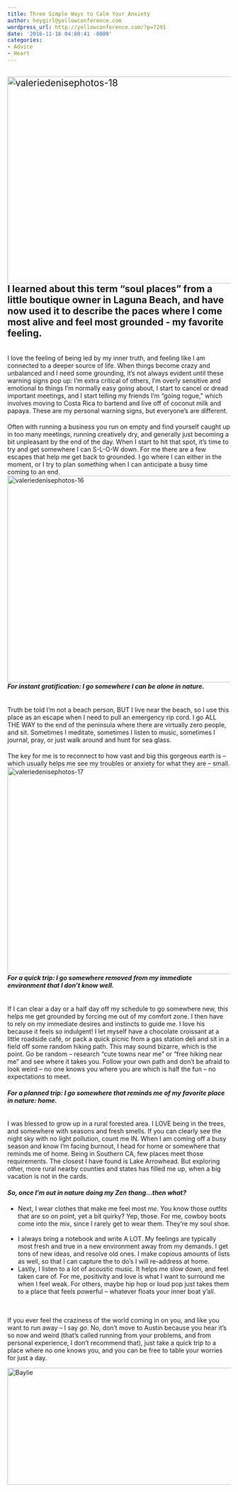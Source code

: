```yaml
---
title: Three Simple Ways to Calm Your Anxiety
author: heygirl@yellowconference.com
wordpress_url: http://yellowconference.com/?p=7291
date: '2016-11-16 04:00:41 -0800'
categories:
- Advice
- Heart
---
```

<h2><span style="font-weight: 400;"><a href="http://yellowconference.com/wp-content/uploads/2016/11/ValerieDenisePhotos-182.jpg"><img class="aligncenter size-full wp-image-7300" src="http://yellowconference.com/wp-content/uploads/2016/11/ValerieDenisePhotos-182.jpg" alt="valeriedenisephotos-18" width="700" height="467" /></a><strong>I learned about this term &ldquo;soul places&rdquo; from a little boutique owner in Laguna Beach, and have now used it to describe the paces where I come most alive and feel most grounded - my favorite feeling. </strong></span></h2><br />
<span style="font-weight: 400;">I love the feeling of being led by my inner truth, and feeling like I am connected to a deeper source of life. When things become crazy and unbalanced and I need some grounding, it&rsquo;s not always evident until these warning signs pop up: I&rsquo;m extra critical of others, I&rsquo;m overly sensitive and emotional to things I&rsquo;m normally easy going about, I start to cancel or dread important meetings, and I start telling my friends I&rsquo;m &ldquo;going rogue," which involves moving to Costa Rica to bartend and live off of coconut milk and papaya. These are my personal warning signs, but everyone&rsquo;s are different. </span></p>
<h4><span style="font-weight: 400;">Often with running a business you run on empty and find yourself caught up in too many meetings, running creatively dry, and generally just becoming a bit unpleasant by the end of the day. When I start to hit that spot, it&rsquo;s time to try and get somewhere I can S-L-O-W down.&nbsp;For me there are a few escapes that help me get back to grounded. I go where I can either in the moment, or I try to plan something when I can anticipate a busy time coming to an end.<a href="http://yellowconference.com/wp-content/uploads/2016/11/ValerieDenisePhotos-162.jpg"><img class="aligncenter size-full wp-image-7298" src="http://yellowconference.com/wp-content/uploads/2016/11/ValerieDenisePhotos-162.jpg" alt="valeriedenisephotos-16" width="700" height="467" /></a></span><em><strong>For instant gratification: I go somewhere I can be alone in nature. </strong></em></h4><br />
<span style="font-weight: 400;">Truth be told I&rsquo;m not a beach person, BUT I live near the beach, so I use this place as an escape when I need to pull an emergency rip cord. I go ALL THE WAY to the end of the peninsula where there are virtually zero people, and sit. Sometimes I meditate, sometimes I listen to music, sometimes I journal, pray, or just walk around and hunt for sea glass. </span></p>
<h4><span style="font-weight: 400;">The key for me is to reconnect to how vast and big this gorgeous earth is &ndash; which usually helps me see my troubles or anxiety for what they are&nbsp;&ndash; small.<a href="http://yellowconference.com/wp-content/uploads/2016/11/ValerieDenisePhotos-173.jpg"><img class="aligncenter size-full wp-image-7299" src="http://yellowconference.com/wp-content/uploads/2016/11/ValerieDenisePhotos-173.jpg" alt="valeriedenisephotos-17" width="700" height="467" /></a></span><em><strong>For a quick trip: I go somewhere removed from my immediate environment that I don&rsquo;t know well. </strong></em></h4><br />
If I can clear a day or a half day off my schedule to go somewhere new, this helps me get grounded by forcing me out of my comfort zone. I then have to rely on my immediate desires and instincts to guide me. I love his because it feels so indulgent! I let myself have a chocolate croissant at a little roadside caf&eacute;, or pack a quick picnic from a gas station deli and sit in a field off some random hiking path. This may sound bizarre, which is the point. Go be random &ndash; research &ldquo;cute towns near me&rdquo; or &ldquo;free hiking near me&rdquo; and see where it takes you. Follow your own path and don&rsquo;t be afraid to look weird &ndash; no one knows you where you are which is half the fun &ndash; no expectations to meet.</p>
<h4><em><strong>For a planned trip: I go somewhere that reminds me of my favorite place in nature: home.</strong></em></h4><br />
<span style="font-weight: 400;">I was blessed to grow up in a rural forested area. I LOVE being in the trees, and somewhere with seasons and fresh smells. If you can clearly see the night sky with no light pollution, count me IN. When I am coming off a busy season and know I&rsquo;m facing burnout, I head for home or somewhere that reminds me of home. Being in Southern CA, few places meet those requirements. The closest I have found is Lake Arrowhead. But exploring other, more rural nearby counties and states has filled me up, when a big vacation is not in the cards. &nbsp;</span></p>
<h4><em><strong>So, once I&rsquo;m out in nature doing my Zen thang...then what?</strong></em></h4></p>
<ul>
<li style="font-weight: 400;"><span style="font-weight: 400;">Next, I wear clothes that make me feel most </span><i><span style="font-weight: 400;">me</span></i><span style="font-weight: 400;">. You know those outfits that are so on point, yet a bit quirky? Yep, those. For me, cowboy boots come into the mix, since I rarely get to wear them. They&rsquo;re my soul shoe. &nbsp;</span></li>
<li><span style="font-weight: 400;">I always bring a notebook and write A LOT. My feelings are typically most fresh and true in a new environment away from my demands. I get tons of new ideas, and resolve old ones. I make copious amounts of lists as well, so that I can capture the to do&rsquo;s I will re-address at home. </span></li>
<li style="font-weight: 400;"><span style="font-weight: 400;">Lastly, I listen to a lot of acoustic music. It helps me slow down, and feel taken care of. For me, positivity and love is what I want to surround me when I feel weak. For others, maybe hip hop or loud pop just takes them to a place that feels powerful &ndash; whatever floats your inner boat y&rsquo;all. </span></li><br />
</ul><br />
<span style="font-weight: 400;">If you ever feel the craziness of the world coming in on you, and like you want to run away &ndash; I say<em> go</em>. No, don&rsquo;t move to Austin because you hear it&rsquo;s so now and weird (that&rsquo;s called running from your problems, and from personal experience, I don&rsquo;t recommend that), just take a quick trip to a place where no one knows you, and you can be free to table your worries for just a day.</span></p>
<p><a href="http://www.abelimpact.com/" target="_blank"><img class="aligncenter size-full wp-image-5281" src="http://yellowconference.com/wp-content/uploads/2016/04/Baylie.jpg" alt="Baylie" width="700" height="264" /></a></p>
